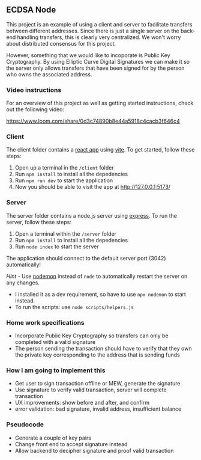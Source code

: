 ## ECDSA Node

This project is an example of using a client and server to facilitate transfers between different addresses. Since there is just a single server on the back-end handling transfers, this is clearly very centralized. We won't worry about distributed consensus for this project.

However, something that we would like to incoporate is Public Key Cryptography. By using Elliptic Curve Digital Signatures we can make it so the server only allows transfers that have been signed for by the person who owns the associated address.

### Video instructions
For an overview of this project as well as getting started instructions, check out the following video:

https://www.loom.com/share/0d3c74890b8e44a5918c4cacb3f646c4
 
### Client

The client folder contains a [react app](https://reactjs.org/) using [vite](https://vitejs.dev/). To get started, follow these steps:

1. Open up a terminal in the `/client` folder
2. Run `npm install` to install all the depedencies
3. Run `npm run dev` to start the application 
4. Now you should be able to visit the app at http://127.0.0.1:5173/

### Server

The server folder contains a node.js server using [express](https://expressjs.com/). To run the server, follow these steps:

1. Open a terminal within the `/server` folder 
2. Run `npm install` to install all the depedencies 
3. Run `node index` to start the server 

The application should connect to the default server port (3042) automatically! 

_Hint_ - Use [nodemon](https://www.npmjs.com/package/nodemon) instead of `node` to automatically restart the server on any changes.

- I installed it as a dev requirement, so have to use `npx nodemon` to start instead.
- To run the scripts: use `node scripts/helpers.js`

### Home work specifications

- Incorporate Public Key Cryptography so transfers can only be completed with a valid signature
- The person sending the transaction should have to verify that they own the private key corresponding to the address that is sending funds

### How I am going to implement this

- Get user to sign transaction offline or MEW, generate the signature
- Use signature to verify valid transaction, server will complete transaction
- UX improvements: show before and after, and confirm
- error validation: bad signature, invalid address, insufficient balance

### Pseudocode

- Generate a couple of key pairs
- Change front end to accept signature instead
- Allow backend to decipher signature and proof valid transaction
